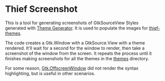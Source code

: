 # Thief Screenshot

This is a tool for generating screenshots of GtkSourceView Styles generated with [Theme Generator](https://github.com/ThiefMD/theme-generator). It is used to populate the images for [thief-themes](https://github.com/ThiefMD/themes).

The code creates a Gtk.Window with a GtkSource.View with a theme rendered. It'll wait for a second for the window to render, then take a screenshot of the window from the screen. It repeats the process until it finishes making screenshots for all the themes in the [themes](https://github.com/ThiefMD/themes/tree/main/themes) directory.

For some reason, [Gtk.OffscreenWindow](https://valadoc.org/gtk+-3.0/Gtk.OffscreenWindow.html) did not render the syntax highlighting, but is useful in other scenarios.
